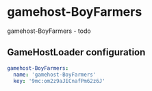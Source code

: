 # gamehost-BoyFarmers

gamehost-BoyFarmers - todo

## GameHostLoader configuration
```yaml
gamehost-BoyFarmers:
  name: 'gamehost-BoyFarmers'
  key: '9mc:om2z9aJECnafPm62z6J'
```